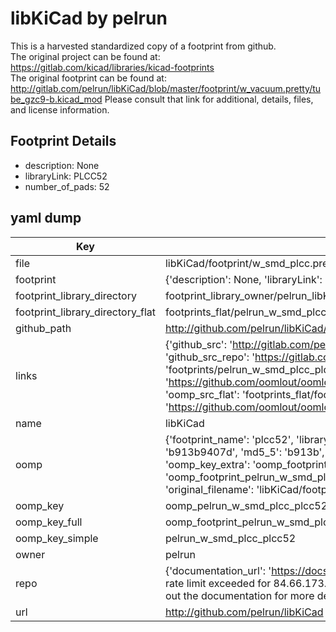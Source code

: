 # libKiCad by pelrun  
This is a harvested standardized copy of a footprint from github.  
The original project can be found at:  
https://gitlab.com/kicad/libraries/kicad-footprints  
The original footprint can be found at:
http://gitlab.com/pelrun/libKiCad/blob/master/footprint/w_vacuum.pretty/tube_gzc9-b.kicad_mod
Please consult that link for additional, details, files, and license information.  
## Footprint Details
* description: None  
* libraryLink: PLCC52  
* number_of_pads: 52  
## yaml dump  
| Key | Value |  
| --- | --- |  
| file | libKiCad/footprint/w_smd_plcc.pretty/PLCC52.kicad_mod |  
| footprint | {'description': None, 'libraryLink': 'PLCC52', 'number_of_pads': 52} |  
| footprint_library_directory | footprint_library_owner/pelrun_libKiCad |  
| footprint_library_directory_flat | footprints_flat/pelrun_w_smd_plcc_plcc52/working |  
| github_path | http://github.com/pelrun/libKiCad/blob/master/footprint/w_smd_plcc.pretty/PLCC52.kicad_mod |  
| links | {'github_src': 'http://gitlab.com/pelrun/libKiCad/blob/master/footprint/w_vacuum.pretty/tube_gzc9-b.kicad_mod', 'github_src_repo': 'https://gitlab.com/kicad/libraries/kicad-footprints', 'oomp_bot': 'footprints/pelrun_w_smd_plcc_plcc52/working', 'oomp_bot_github': 'https://github.com/oomlout/oomlout_oomp_footprint_bot/tree/main/footprints/pelrun_w_smd_plcc_plcc52/working', 'oomp_src_flat': 'footprints_flat/footprints_flat/pelrun_w_smd_plcc_plcc52/working', 'oomp_src_flat_github': 'https://github.com/oomlout/oomlout_oomp_footprint_src/tree/main/footprints_flat/pelrun_w_smd_plcc_plcc52/working'} |  
| name | libKiCad |  
| oomp | {'footprint_name': 'plcc52', 'library_name': 'w_smd_plcc', 'md5': 'b913b9407dbb765cc33077d421034dac', 'md5_10': 'b913b9407d', 'md5_5': 'b913b', 'md5_6': 'b913b9', 'oomp_key': 'oomp_pelrun_w_smd_plcc_plcc52', 'oomp_key_extra': 'oomp_footprint_pelrun_w_smd_plcc_plcc52', 'oomp_key_full': 'oomp_footprint_pelrun_w_smd_plcc_plcc52_b913b9', 'oomp_key_simple': 'pelrun_w_smd_plcc_plcc52', 'original_filename': 'libKiCad/footprint/w_smd_plcc.pretty/PLCC52.kicad_mod', 'owner_name': 'pelrun'} |  
| oomp_key | oomp_pelrun_w_smd_plcc_plcc52 |  
| oomp_key_full | oomp_footprint_pelrun_w_smd_plcc_plcc52 |  
| oomp_key_simple | pelrun_w_smd_plcc_plcc52 |  
| owner | pelrun |  
| repo | {'documentation_url': 'https://docs.github.com/rest/overview/resources-in-the-rest-api#rate-limiting', 'message': "API rate limit exceeded for 84.66.173.59. (But here's the good news: Authenticated requests get a higher rate limit. Check out the documentation for more details.)"} |  
| url | http://github.com/pelrun/libKiCad |  

